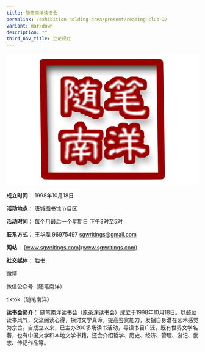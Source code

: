 ```yaml
---
title: 随笔南洋读书会
permalink: /exhibition-holding-area/present/reading-club-2/
variant: markdown
description: ""
third_nav_title: 立足现在
---
```

![](/images/Reading%20Club%20Exhibition/Present/present_2.jpg)

**成立时间**：	1998年10月18日

**活动地点**：	唐城图书馆节目区

**活动时间**：	每个月最后一个星期日
下午3时至5时

**联系方式**：	王华磊
96975497
sgwritings@gmail.com

**网站**：	[www.sgwritings.com](www.sgwritings.com)

**社交媒体**：	[脸书](https://www.facebook.com/sgwritings/)

[微博](https://weibo.com/sgwritings)

微信公众号（随笔南洋）

tiktok（随笔南洋）

**读书会简介**：	随笔南洋读书会（原茶渊读书会）成立于1998年10月18日。以鼓励读书风气，交流阅读心得，探讨文学真谛，提高鉴赏能力，发掘自身潜在艺术感觉为宗旨。自成立以来，已主办200多场读书活动，导读书目广泛，既有世界文学名著，也有中国文学和本地文学书籍，还会介绍哲学、历史、经济、管理、游记、励志、传记作品等。